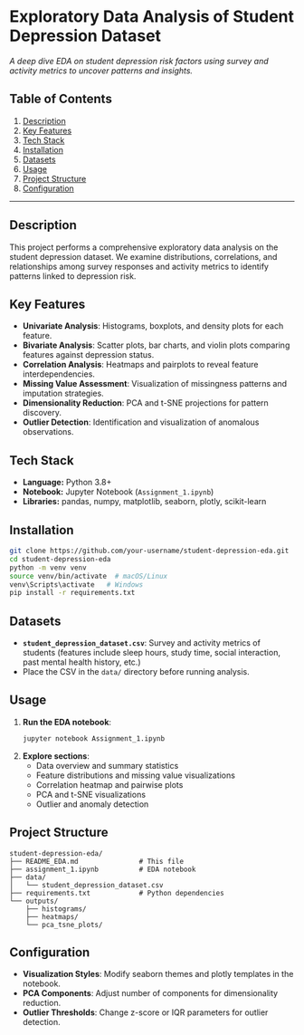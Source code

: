 # Exploratory Data Analysis of Student Depression Dataset

_A deep dive EDA on student depression risk factors using survey and activity metrics to uncover patterns and insights._

## Table of Contents

1. [Description](#description)  
2. [Key Features](#key-features)  
3. [Tech Stack](#tech-stack)  
4. [Installation](#installation)  
5. [Datasets](#datasets)  
6. [Usage](#usage)  
7. [Project Structure](#project-structure)  
8. [Configuration](#configuration)

---

## Description

This project performs a comprehensive exploratory data analysis on the student depression dataset. We examine distributions, correlations, and relationships among survey responses and activity metrics to identify patterns linked to depression risk.

## Key Features

- **Univariate Analysis**: Histograms, boxplots, and density plots for each feature.  
- **Bivariate Analysis**: Scatter plots, bar charts, and violin plots comparing features against depression status.  
- **Correlation Analysis**: Heatmaps and pairplots to reveal feature interdependencies.  
- **Missing Value Assessment**: Visualization of missingness patterns and imputation strategies.  
- **Dimensionality Reduction**: PCA and t-SNE projections for pattern discovery.  
- **Outlier Detection**: Identification and visualization of anomalous observations.

## Tech Stack

- **Language:** Python 3.8+  
- **Notebook:** Jupyter Notebook (`Assignment_1.ipynb`)  
- **Libraries:** pandas, numpy, matplotlib, seaborn, plotly, scikit-learn  

## Installation

```bash
git clone https://github.com/your-username/student-depression-eda.git
cd student-depression-eda
python -m venv venv
source venv/bin/activate  # macOS/Linux
venv\Scripts\activate   # Windows
pip install -r requirements.txt
```

## Datasets

- **`student_depression_dataset.csv`**: Survey and activity metrics of students (features include sleep hours, study time, social interaction, past mental health history, etc.)  
- Place the CSV in the `data/` directory before running analysis.

## Usage

1. **Run the EDA notebook**:  
   ```bash
   jupyter notebook Assignment_1.ipynb
   ```  
2. **Explore sections**:  
   - Data overview and summary statistics  
   - Feature distributions and missing value visualizations  
   - Correlation heatmap and pairwise plots  
   - PCA and t-SNE visualizations  
   - Outlier and anomaly detection  

## Project Structure

```
student-depression-eda/
├── README_EDA.md               # This file
├── assignment_1.ipynb          # EDA notebook
├── data/
│   └── student_depression_dataset.csv
├── requirements.txt            # Python dependencies
└── outputs/
    ├── histograms/
    ├── heatmaps/
    └── pca_tsne_plots/
```

## Configuration

- **Visualization Styles**: Modify seaborn themes and plotly templates in the notebook.  
- **PCA Components**: Adjust number of components for dimensionality reduction.  
- **Outlier Thresholds**: Change z-score or IQR parameters for outlier detection.
